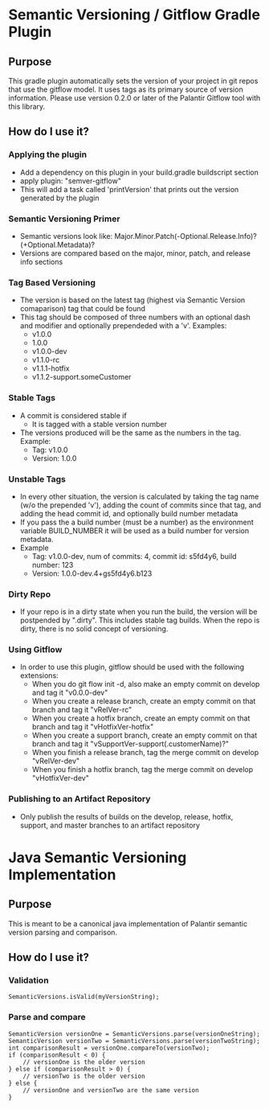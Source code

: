 Semantic Versioning / Gitflow Gradle Plugin
===========================================

Purpose
----------------

This gradle plugin automatically sets the version of your project in git repos that use the gitflow model. It uses tags as its primary source of version information. Please use version 0.2.0 or later of the Palantir Gitflow tool with this library.

How do I use it?
-----------------

### Applying the plugin

* Add a dependency on this plugin in your build.gradle buildscript section
* apply plugin: "semver-gitflow"
* This will add a task called 'printVersion' that prints out the version generated by the plugin

### Semantic Versioning Primer

* Semantic versions look like: Major.Minor.Patch(-Optional.Release.Info)?(+Optional.Metadata)?
* Versions are compared based on the major, minor, patch, and release info sections

### Tag Based Versioning

* The version is based on the latest tag (highest via Semantic Version comaparison) tag that could be found
* This tag should be composed of three numbers with an optional dash and modifier and optionally prependeded with a 'v'. Examples:
    * v1.0.0
    * 1.0.0
    * v1.0.0-dev
    * v1.1.0-rc
    * v1.1.1-hotfix
    * v1.1.2-support.someCustomer

### Stable Tags

* A commit is considered stable if
    * It is tagged with a stable version number
* The versions produced will be the same as the numbers in the tag. Example:
    * Tag: v1.0.0
    * Version: 1.0.0

### Unstable Tags

* In every other situation, the version is calculated by taking the tag name (w/o the prepended 'v'), adding the count of commits since that tag, and adding the head commit id, and optionally build number metadata
* If you pass the a build number (must be a number) as the environment variable BUILD_NUMBER it will be used as a build number for version metadata.
* Example
    * Tag: v1.0.0-dev, num of commits: 4, commit id: s5fd4y6, build number: 123
    * Version: 1.0.0-dev.4+gs5fd4y6.b123

### Dirty Repo

* If your repo is in a dirty state when you run the build, the version will be postpended by ".dirty". This includes stable tag builds. When the repo is dirty, there is no solid concept of versioning.

### Using Gitflow

* In order to use this plugin, gitflow should be used with the following extensions:
    - When you do git flow init -d, also make an empty commit on develop and tag it "v0.0.0-dev"
    - When you create a release branch, create an empty commit on that branch and tag it "vRelVer-rc"
    - When you create a hotfix branch, create an empty commit on that branch and tag it "vHotfixVer-hotfix"
    - When you create a support branch, create an empty commit on that branch and tag it "vSupportVer-support(.customerName)?"
    - When you finish a release branch, tag the merge commit on develop "vRelVer-dev"
    - When you finish a hotfix branch, tag the merge commit on develop "vHotfixVer-dev"

### Publishing to an Artifact Repository

* Only publish the results of builds on the develop, release, hotfix, support, and master branches to an artifact repository


Java Semantic Versioning Implementation
=======================================

Purpose
----------------

This is meant to be a canonical java implementation of Palantir semantic version parsing and comparison.

How do I use it?
-----------------

### Validation

```
SemanticVersions.isValid(myVersionString);
```


### Parse and compare

```
SemanticVersion versionOne = SemanticVersions.parse(versionOneString);
SemanticVersion versionTwo = SemanticVersions.parse(versionTwoString);
int comparisonResult = versionOne.compareTo(versionTwo);
if (comparisonResult < 0) {
    // versionOne is the older version
} else if (comparisonResult > 0) {
    // versionTwo is the older version
} else {
    // versionOne and versionTwo are the same version
}
```